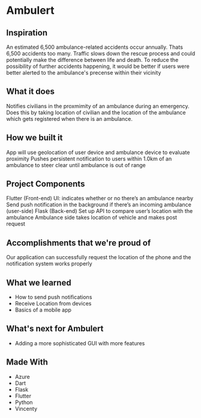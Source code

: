 # Ambulert

## Inspiration
An estimated 6,500 ambulance-related accidents occur annually. Thats 6,500 accidents too many. Traffic slows down the rescue process and could potentially make the difference between life and death. To reduce the possibility of further accidents happening, it would be better if users were better alerted to the ambulance's precense within their vicinity

## What it does
Notifies civilians in the proxmimity of an ambulance during an emergency. Does this by taking location of civilian and the location of the ambulance which gets registered when there is an ambulance.

## How we built it
App will use geolocation of user device and ambulance device to evaluate proximity Pushes persistent notification to users within 1.0km of an ambulance to steer clear until ambulance is out of range

## Project Components
Flutter (Front-end) UI: indicates whether or no there’s an ambulance nearby Send push notification in the background if there’s an incoming ambulance (user-side) Flask (Back-end) Set up API to compare user’s location with the ambulance Ambulance side takes location of vehicle and makes post request

## Accomplishments that we're proud of
Our application can successfully request the location of the phone and the notification system works properly

## What we learned
- How to send push notifications
- Receive Location from devices
- Basics of a mobile app

## What's next for Ambulert
- Adding a more sophisticated GUI with more features

## Made With
- Azure
- Dart
- Flask
- Flutter
- Python
- Vincenty
